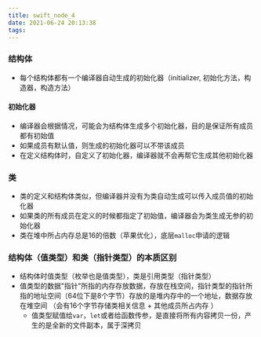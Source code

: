 ```yaml
---
title: swift_node_4
date: 2021-06-24 20:13:38
tags:
---
```


### 结构体

* 每个结构体都有一个编译器自动生成的初始化器（initializer, 初始化方法，构造器，构造方法）

#### 初始化器

* 编译器会根据情况，可能会为结构体生成多个初始化器，目的是保证所有成员都有初始值
* 如果成员有默认值，则生成的初始化器可以不带该成员
* 在定义结构体时，自定义了初始化器，编译器就不会再帮它生成其他初始化器

### 类

* 类的定义和结构体类似，但编译器并没有为类自动生成可以传入成员值的初始化器
* 如果类的所有成员在定义的时候都指定了初始值，编译器会为类生成无参的初始化器 
* 类在堆中所占内存总是16的倍数（苹果优化），底层`malloc`申请的逻辑

###  结构体（值类型）和类（指针类型）的本质区别

* 结构体时值类型（枚举也是值类型），类是引用类型（指针类型）
* 值类型的数据"指针"所指的内存存放数据，存放在栈空间，指针类型的指针所指的地址空间（64位下是8个字节）存放的是堆内存中的一个地址，数据存放在堆空间 （会有16个字节存储类相关信息 + 其他成员所占内存 ）
  * 值类型赋值给`var`，`let`或者给函数传参，是直接将所有内容拷贝一份，产生的是全新的文件副本，属于深拷贝

